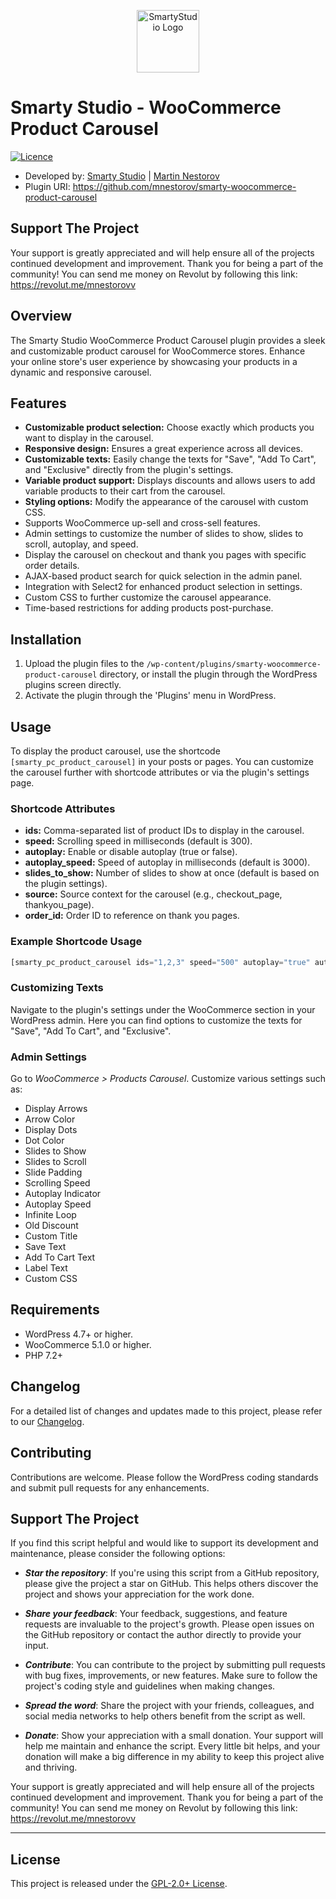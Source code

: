 <p align="center"><a href="https://smartystudio.net" target="_blank"><img src="https://smartystudio.net/wp-content/uploads/2023/06/smarty-green-logo-small.png" width="100" alt="SmartyStudio Logo"></a></p>

# Smarty Studio - WooCommerce Product Carousel

[![Licence](https://img.shields.io/badge/LICENSE-GPL2.0+-blue)](./LICENSE)

- Developed by: [Smarty Studio](https://smartystudio.net) | [Martin Nestorov](https://github.com/mnestorov)
- Plugin URI: https://github.com/mnestorov/smarty-woocommerce-product-carousel

## Support The Project

Your support is greatly appreciated and will help ensure all of the projects continued development and improvement. Thank you for being a part of the community!
You can send me money on Revolut by following this link: https://revolut.me/mnestorovv

## Overview

The Smarty Studio WooCommerce Product Carousel plugin provides a sleek and customizable product carousel for WooCommerce stores. Enhance your online store's user experience by showcasing your products in a dynamic and responsive carousel.

## Features

- **Customizable product selection:** Choose exactly which products you want to display in the carousel.
- **Responsive design:** Ensures a great experience across all devices.
- **Customizable texts:** Easily change the texts for "Save", "Add To Cart", and "Exclusive" directly from the plugin's settings.
- **Variable product support:** Displays discounts and allows users to add variable products to their cart from the carousel.
- **Styling options:** Modify the appearance of the carousel with custom CSS.
- Supports WooCommerce up-sell and cross-sell features.
- Admin settings to customize the number of slides to show, slides to scroll, autoplay, and speed.
- Display the carousel on checkout and thank you pages with specific order details.
- AJAX-based product search for quick selection in the admin panel.
- Integration with Select2 for enhanced product selection in settings.
- Custom CSS to further customize the carousel appearance.
- Time-based restrictions for adding products post-purchase.

## Installation

1. Upload the plugin files to the `/wp-content/plugins/smarty-woocommerce-product-carousel` directory, or install the plugin through the WordPress plugins screen directly.
2. Activate the plugin through the 'Plugins' menu in WordPress.

## Usage

To display the product carousel, use the shortcode `[smarty_pc_product_carousel]` in your posts or pages. You can customize the carousel further with shortcode attributes or via the plugin's settings page.

### Shortcode Attributes

- **ids:** Comma-separated list of product IDs to display in the carousel.
- **speed:** Scrolling speed in milliseconds (default is 300).
- **autoplay:** Enable or disable autoplay (true or false).
- **autoplay_speed:** Speed of autoplay in milliseconds (default is 3000).
- **slides_to_show:** Number of slides to show at once (default is based on the plugin settings).
- **source:** Source context for the carousel (e.g., checkout_page, thankyou_page).
- **order_id:** Order ID to reference on thank you pages.

### Example Shortcode Usage

```php
[smarty_pc_product_carousel ids="1,2,3" speed="500" autoplay="true" autoplay_speed="3000" slides_to_show="1"]
```

### Customizing Texts

Navigate to the plugin's settings under the WooCommerce section in your WordPress admin. Here you can find options to customize the texts for "Save", "Add To Cart", and "Exclusive".

### Admin Settings

Go to _WooCommerce > Products Carousel_. Customize various settings such as:

- Display Arrows
- Arrow Color
- Display Dots
- Dot Color
- Slides to Show
- Slides to Scroll
- Slide Padding
- Scrolling Speed
- Autoplay Indicator
- Autoplay Speed
- Infinite Loop
- Old Discount
- Custom Title
- Save Text
- Add To Cart Text
- Label Text
- Custom CSS

## Requirements

- WordPress 4.7+ or higher.
- WooCommerce 5.1.0 or higher.
- PHP 7.2+

## Changelog

For a detailed list of changes and updates made to this project, please refer to our [Changelog](./CHANGELOG.md).

## Contributing

Contributions are welcome. Please follow the WordPress coding standards and submit pull requests for any enhancements.

## Support The Project

If you find this script helpful and would like to support its development and maintenance, please consider the following options:

- **_Star the repository_**: If you're using this script from a GitHub repository, please give the project a star on GitHub. This helps others discover the project and shows your appreciation for the work done.

- **_Share your feedback_**: Your feedback, suggestions, and feature requests are invaluable to the project's growth. Please open issues on the GitHub repository or contact the author directly to provide your input.

- **_Contribute_**: You can contribute to the project by submitting pull requests with bug fixes, improvements, or new features. Make sure to follow the project's coding style and guidelines when making changes.

- **_Spread the word_**: Share the project with your friends, colleagues, and social media networks to help others benefit from the script as well.

- **_Donate_**: Show your appreciation with a small donation. Your support will help me maintain and enhance the script. Every little bit helps, and your donation will make a big difference in my ability to keep this project alive and thriving.

Your support is greatly appreciated and will help ensure all of the projects continued development and improvement. Thank you for being a part of the community!
You can send me money on Revolut by following this link: https://revolut.me/mnestorovv

---

## License

This project is released under the [GPL-2.0+ License](http://www.gnu.org/licenses/gpl-2.0.txt).

